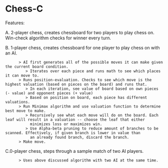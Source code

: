 # Chess-C

Features: 

A. 2-player chess, creates chessboard for two players to play chess on. Win-check algorithm checks for winner every turn.

B. 1-player chess, creates chessboard for one player to play chess on with an AI. 

          > AI first generates all of the possible moves it can make given the current board condition. 
             > Iterates over each piece and runs math to see which places it can move to. 
          > Runs position-evaluation. Checks to see which move is the highest valuation (based on pieces on the board) and runs that.
             > In each iteration, see value of board based on own pieces (- value) and opponent pieces (+ value)
             > Based on position on board, each piece has different valuations.
          > Run Minimax algorithm and use valuation function to determine best move to make.
             > Recursively see what each move will do on the board. Each leaf will result in a valuation -- choose the leaf that either
               minimizes loss or maximizes win.
             > Use Alpha-beta pruning to reduce amount of branches to be scanned. Effectively, if given branch is lower in value than 
               an already found branch, discard the branch.
          > Make move. 

C.0-player chess, steps through a sample match of two AI players. 

          > Uses above discussed algorithm with two AI at the same time. 













